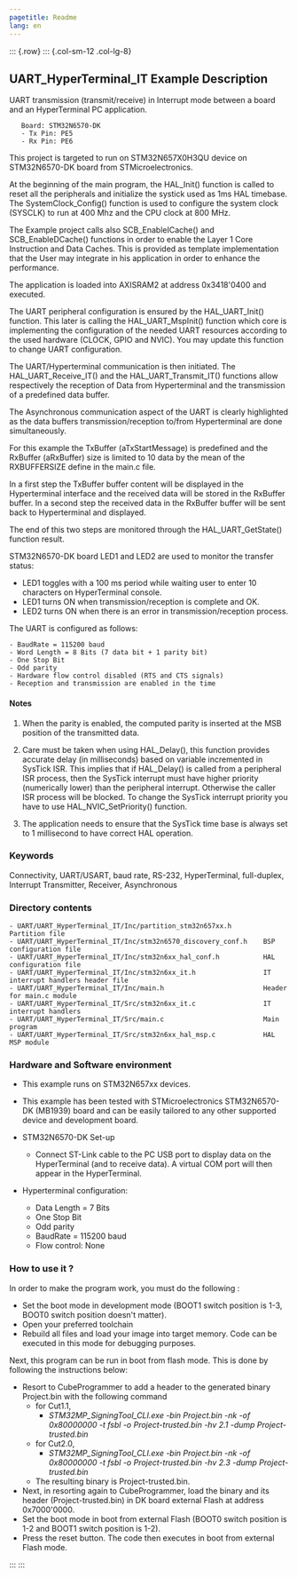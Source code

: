 ```yaml
---
pagetitle: Readme
lang: en
---
```

::: {.row}
::: {.col-sm-12 .col-lg-8}

## <b>UART_HyperTerminal_IT Example Description</b>

UART transmission (transmit/receive) in Interrupt mode between a board and
an HyperTerminal PC application.

       Board: STM32N6570-DK
       - Tx Pin: PE5
       - Rx Pin: PE6

This project is targeted to run on STM32N657X0H3QU device on STM32N6570-DK board from STMicroelectronics.

At the beginning of the main program, the HAL_Init() function is called to reset
all the peripherals and initialize the systick used as 1ms HAL timebase.
The SystemClock_Config() function is used to configure the system clock (SYSCLK)
to run at 400 Mhz and the CPU clock at 800 MHz.

The Example project calls also SCB_EnableICache() and SCB_EnableDCache() functions in order to enable
the Layer 1 Core Instruction and Data Caches. This is provided as template implementation that the User may
integrate in his application in order to enhance the performance.

The application is loaded into AXISRAM2 at address 0x3418'0400 and executed.

The UART peripheral configuration is ensured by the HAL_UART_Init() function.
This later is calling the HAL_UART_MspInit() function which core is implementing
the configuration of the needed UART resources according to the used hardware (CLOCK,
GPIO and NVIC). You may update this function to change UART configuration.

The UART/Hyperterminal communication is then initiated.
The HAL_UART_Receive_IT() and the HAL_UART_Transmit_IT() functions allow respectively
the reception of Data from Hyperterminal and the transmission of a predefined data
buffer.

The Asynchronous communication aspect of the UART is clearly highlighted as the
data buffers transmission/reception to/from Hyperterminal are done simultaneously.

For this example the TxBuffer (aTxStartMessage) is predefined and the RxBuffer (aRxBuffer)
size is limited to 10 data by the mean of the RXBUFFERSIZE define in the main.c file.

In a first step the TxBuffer buffer content will be displayed in the Hyperterminal
interface and the received data will be stored in the RxBuffer buffer.
In a second step the received data in the RxBuffer buffer will be sent back to
Hyperterminal and displayed.

The end of this two steps are monitored through the HAL_UART_GetState() function
result.

STM32N6570-DK board LED1 and LED2 are used to monitor the transfer status:

 - LED1 toggles with a 100 ms period while waiting user to enter 10 characters on HyperTerminal console.
 - LED1 turns ON when transmission/reception is complete and OK.
 - LED2 turns ON when there is an error in transmission/reception process.

The UART is configured as follows:

    - BaudRate = 115200 baud
    - Word Length = 8 Bits (7 data bit + 1 parity bit)
    - One Stop Bit
    - Odd parity
    - Hardware flow control disabled (RTS and CTS signals)
    - Reception and transmission are enabled in the time

#### <b>Notes</b>

 1. When the parity is enabled, the computed parity is inserted at the MSB
    position of the transmitted data.

 2. Care must be taken when using HAL_Delay(), this function provides accurate delay (in milliseconds)
    based on variable incremented in SysTick ISR. This implies that if HAL_Delay() is called from
    a peripheral ISR process, then the SysTick interrupt must have higher priority (numerically lower)
    than the peripheral interrupt. Otherwise the caller ISR process will be blocked.
    To change the SysTick interrupt priority you have to use HAL_NVIC_SetPriority() function.

 3. The application needs to ensure that the SysTick time base is always set to 1 millisecond
    to have correct HAL operation.

### <b>Keywords</b>

Connectivity, UART/USART, baud rate, RS-232, HyperTerminal, full-duplex, Interrupt
Transmitter, Receiver, Asynchronous

### <b>Directory contents</b>

    - UART/UART_HyperTerminal_IT/Inc/partition_stm32n657xx.h        Partition file
    - UART/UART_HyperTerminal_IT/Inc/stm32n6570_discovery_conf.h    BSP configuration file
    - UART/UART_HyperTerminal_IT/Inc/stm32n6xx_hal_conf.h           HAL configuration file
    - UART/UART_HyperTerminal_IT/Inc/stm32n6xx_it.h                 IT interrupt handlers header file
    - UART/UART_HyperTerminal_IT/Inc/main.h                         Header for main.c module
    - UART/UART_HyperTerminal_IT/Src/stm32n6xx_it.c                 IT interrupt handlers
    - UART/UART_HyperTerminal_IT/Src/main.c                         Main program
    - UART/UART_HyperTerminal_IT/Src/stm32n6xx_hal_msp.c            HAL MSP module

### <b>Hardware and Software environment</b>

  - This example runs on STM32N657xx devices.

  - This example has been tested with STMicroelectronics STM32N6570-DK (MB1939) board and can be
    easily tailored to any other supported device and development board.

  - STM32N6570-DK Set-up
    - Connect ST-Link cable to the PC USB port to display data on the HyperTerminal (and to receive data).
      A virtual COM port will then appear in the HyperTerminal.

  - Hyperterminal configuration:

    - Data Length = 7 Bits
    - One Stop Bit
    - Odd parity
    - BaudRate = 115200 baud
    - Flow control: None

### <b>How to use it ?</b>

In order to make the program work, you must do the following :

 - Set the boot mode in development mode (BOOT1 switch position is 1-3, BOOT0 switch position doesn't matter).
 - Open your preferred toolchain
 - Rebuild all files and load your image into target memory. Code can be executed in this mode for debugging purposes.

 Next, this program can be run in boot from flash mode. This is done by following the instructions below:
 
 - Resort to CubeProgrammer to add a header to the generated binary Project.bin with the following command
   - for Cut1.1,
     - *STM32MP_SigningTool_CLI.exe -bin Project.bin -nk -of 0x80000000 -t fsbl -o Project-trusted.bin -hv 2.1 -dump Project-trusted.bin*
   - for Cut2.0, 
      - *STM32MP_SigningTool_CLI.exe -bin Project.bin -nk -of 0x80000000 -t fsbl -o Project-trusted.bin -hv 2.3 -dump Project-trusted.bin*
   - The resulting binary is Project-trusted.bin.
 - Next, in resorting again to CubeProgrammer, load the binary and its header (Project-trusted.bin) in DK board external Flash at address 0x7000'0000.
 - Set the boot mode in boot from external Flash (BOOT0 switch position is 1-2 and BOOT1 switch position is 1-2).
 - Press the reset button. The code then executes in boot from external Flash mode.



:::
:::


